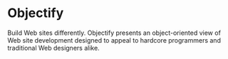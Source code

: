 Objectify
=========

Build Web sites differently. Objectify presents an object-oriented view of Web site development designed to appeal to hardcore programmers and traditional Web designers alike.
